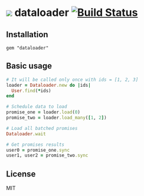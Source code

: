 # ![](http://i.imgur.com/i0afc40.png) dataloader [![Build Status](https://travis-ci.org/sheerun/dataloader.svg?branch=master)](https://travis-ci.org/sheerun/dataloader)

## Installation

```
gem "dataloader"
```

## Basic usage

```rb
# It will be called only once with ids = [1, 2, 3]
loader = Dataloader.new do |ids|
  User.find(*ids)
end

# Schedule data to load
promise_one = loader.load(0)
promise_two = loader.load_many([1, 2])

# Load all batched promises
Dataloader.wait

# Get promises results
user0 = promise_one.sync
user1, user2 = promise_two.sync
```

## License

MIT
